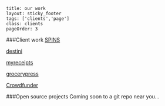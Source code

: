 ```
title: our work
layout: sticky_footer
tags: ['clients','page']
class: clients
pageOrder: 3
```

###Client work
<a href='http://www.spins.com' target="_blank">SPINS</a>

<a href='http://www.destinilocators.com' target="_blank">destini</a>


<a href='http://www.myreceipts.com' target="_blank">myreceipts</a>


<a href='http://www.grocerypress.com' target="_blank">grocerypress</a>


<!-- <a href='http://www.modelsofimpact.co' target="_blank">verynice</a> -->


<a href='http://www.crowdfunder.com' target="_blank">Crowdfunder</a>

###Open source projects
Coming soon to a git repo near you...

<!-- 
models of impact

ciclavia

nprank
-->
